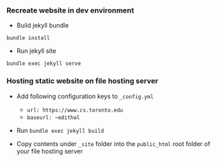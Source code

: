 ### Recreate website in dev environment

- Build jekyll bundle

```
bundle install
```

- Run jekyll site

```
bundle exec jekyll serve
```

### Hosting static website on file hosting server

- Add following configuration keys to `_config.yml`
    - `url: https://www.cs.toronto.edu`
    - `baseurl: ~edithal`

- Run `bundle exec jekyll build`

- Copy contents under `_site` folder into the `public_html` root folder of your file hosting server